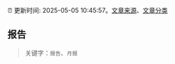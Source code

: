 :alarm_clock: 更新时间: 2025-05-05 10:45:57。[文章来源](/README.md)、[文章分类](/TAGS.md)

## 报告


> 关键字：`报告`、`月报`



